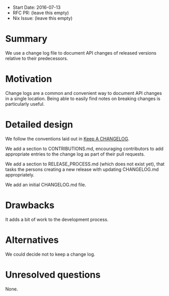 - Start Date: 2016-07-13
- RFC PR: (leave this empty)
- Nix Issue: (leave this empty)

# Summary
[summary]: #summary

We use a change log file to document API changes of released versions relative
to their predecessors.

# Motivation
[motivation]: #motivation

Change logs are a common and convenient way to document API changes in a single
location. Being able to easily find notes on breaking changes is particularly
useful.

# Detailed design
[design]: #detailed-design

We follow the conventions laid out in [Keep A CHANGELOG](https://github.com/olivierlacan/keep-a-changelog/tree/18adb5f5be7a898d046f6a4acb93e39dcf40c4ad).

We add a section to CONTRIBUTIONS.md, encouraging contributors to add
appropriate entries to the change log as part of their pull requests.

We add a section to RELEASE_PROCESS.md (which does not exist yet), that tasks
the persons creating a new release with updating CHANGELOG.md appropriately.

We add an initial CHANGELOG.md file.

# Drawbacks
[drawbacks]: #drawbacks

It adds a bit of work to the development process.

# Alternatives
[alternatives]: #alternatives

We could decide not to keep a change log.

# Unresolved questions
[unresolved]: #unresolved-questions

None.
